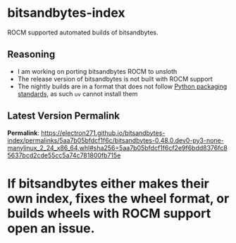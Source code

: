# bitsandbytes-index

ROCM supported automated builds of bitsandbytes.

## Reasoning

- I am working on porting bitsandbytes ROCM to unsloth
- The release version of bitsandbytes is not built with ROCM support
- The nightly builds are in a format that does not follow [Python packaging standards](https://packaging.python.org/en/latest/specifications/binary-distribution-format/), as such `uv` cannot install them

## Latest Version Permalink

<!-- permalinks.py START -->
**Permalink**: https://electron271.github.io/bitsandbytes-index/permalinks/5aa7b05bfdcf1f6c/bitsandbytes-0.48.0.dev0-py3-none-manylinux_2_24_x86_64.whl#sha256=5aa7b05bfdcf1f6cf2e9f6bdd8376fc85637bcd2cde55cc5a74c781800fb715e
<!-- permalinks.py END -->

# If bitsandbytes either makes their own index, fixes the wheel format, or builds wheels with ROCM support open an issue.
